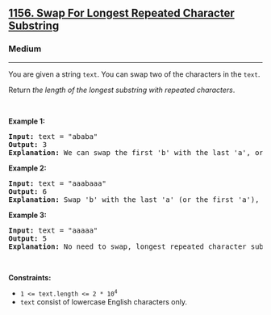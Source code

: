 <h2><a href="https://leetcode.com/problems/swap-for-longest-repeated-character-substring/">1156. Swap For Longest Repeated Character Substring</a></h2><h3>Medium</h3><hr><div><p>You are given a string <code>text</code>. You can swap two of the characters in the <code>text</code>.</p>

<p>Return <em>the length of the longest substring with repeated characters</em>.</p>

<p>&nbsp;</p>
<p><strong>Example 1:</strong></p>

<pre><strong>Input:</strong> text = "ababa"
<strong>Output:</strong> 3
<strong>Explanation:</strong> We can swap the first 'b' with the last 'a', or the last 'b' with the first 'a'. Then, the longest repeated character substring is "aaa" with length 3.
</pre>

<p><strong>Example 2:</strong></p>

<pre><strong>Input:</strong> text = "aaabaaa"
<strong>Output:</strong> 6
<strong>Explanation:</strong> Swap 'b' with the last 'a' (or the first 'a'), and we get longest repeated character substring "aaaaaa" with length 6.
</pre>

<p><strong>Example 3:</strong></p>

<pre><strong>Input:</strong> text = "aaaaa"
<strong>Output:</strong> 5
<strong>Explanation:</strong> No need to swap, longest repeated character substring is "aaaaa" with length is 5.
</pre>

<p>&nbsp;</p>
<p><strong>Constraints:</strong></p>

<ul>
	<li><code>1 &lt;= text.length &lt;= 2 * 10<sup>4</sup></code></li>
	<li><code>text</code> consist of lowercase English characters only.</li>
</ul>
</div>